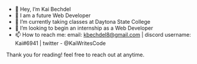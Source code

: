 - 👋 Hey, I’m Kai Bechdel
- 👀 I am a future Web Developer 
- 🌱 I’m currently taking classes at Daytona State College
- 💞️ I’m looking to begin an internship as a Web Developer
- 📫 How to reach me: email: kbechdel8@gmail.com | discord username: Kai#6941 | twitter - @KaiWritesCode

Thank you for reading! feel free to reach out at anytime.

